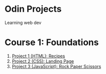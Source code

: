 # Odin Projects

Learning web dev 

# Course 1: Foundations 
1. [Project 1 (HTML): Recipes](https://github.com/zongqiooi/odin-projects/tree/main/odin-recipes)
2. [Project 2 (CSS): Landing Page](https://github.com/zongqiooi/odin-projects/tree/main/odin-landing-page)
3. [Project 3 (JavaScript): Rock Paper Scissors](https://github.com/zongqiooi/odin-projects/tree/main/odin-rock-paper-scissors)

